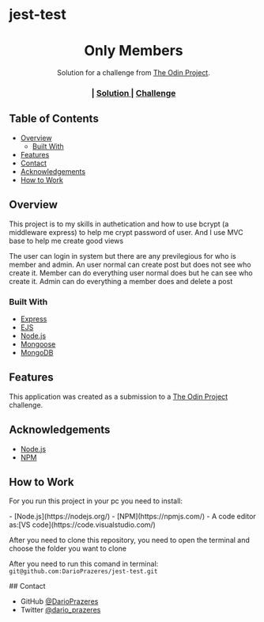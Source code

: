 # jest-test


<!-- Please update value in the {}  -->

<h1 align="center">Only Members</h1>

<div align="center">
   Solution for a challenge from  <a href="theodinproject.com" target="_blank">The Odin Project</a>.
</div>

<div align="center">
  <h3>
    <span> | </span>
    <a href="//github.com/DarioPrazeres/jest-test">
      Solution
    </a>
    <span> | </span>
    <a href="https://theodinproject.com">
      Challenge
    </a>
  </h3>
</div>

<!-- TABLE OF CONTENTS -->

## Table of Contents

- [Overview](#overview)
  - [Built With](#built-with)
- [Features](#features)
- [Contact](#contact)
- [Acknowledgements](#acknowledgements)
- [How to Work](#howtowork)

<!-- OVERVIEW -->

## Overview

<p>This project is to my skills in authetication and how to use bcrypt (a middleware express) to help me crypt password of user. And I use MVC base to help me create good views</p>
<p>The user can login in system but there are any previlegious for who is member and admin. An user normal can create post but does not see who create it. Member can do everything user normal does but he can see who create it. Admin can do everything a member does and delete a post</p>

### Built With

<!-- This section should list any major frameworks that you built your project using. Here are a few examples.-->

- [Express](https://expressjs.com/)
- [EJS](https://ejs.co/)
- [Node.js](https://nodejs.org/) 
- [Mongoose](https://mongoosejs.com/)
- [MongoDB](https://mongodb.com/)


## Features

<!-- List the features of your application or follow the template. Don't share the figma file here :) -->

This application was created as a submission to a [The Odin Project](https://theodinproject.com) challenge. 


## Acknowledgements

<!-- This section should list any articles or add-ons/plugins that helps you to complete the project. This is optional but it will help you in the future. For exmpale -->

- [Node.js](https://nodejs.org/) 
- [NPM](https://npmjs.com/)
## How to Work
<p>For you run this project in your pc you need to install:</p>
- [Node.js](https://nodejs.org/) 
- [NPM](https://npmjs.com/)
- A code editor as:[VS code](https://code.visualstudio.com/)
<p>After you need to clone this repository, you need to open the terminal and choose the folder you want to clone</p>
<p>After you need to run this comand in terminal: <code>git@github.com:DarioPrazeres/jest-test.git</code></p>
## Contact

- GitHub [@DarioPrazeres](https://{github.com/DarioPrazeres})
- Twitter [@dario_prazeres](https://twitter.com/dario_prazeres)